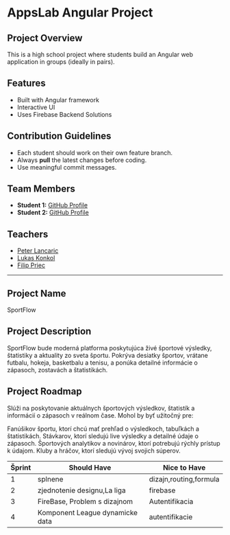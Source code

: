 # AppsLab Angular Project

## Project Overview
This is a high school project where students build an Angular web application in groups (ideally in pairs).

## Features
- Built with Angular framework
- Interactive UI
- Uses Firebase Backend Solutions

## Contribution Guidelines
- Each student should work on their own feature branch.
- Always **pull** the latest changes before coding.
- Use meaningful commit messages.

## Team Members
- **Student 1:** [GitHub Profile](https://github.com/slavomir8505)
- **Student 2:** [GitHub Profile](https://github.com/JurajSupolik)

## Teachers
- [Peter Lancaric](https://github.com/larkinsss)
- [Lukas Konkol](https://github.com/lukkon)
- [Filip Priec](https://github.com/Filipriec)

---

## Project Name

SportFlow

## Project Description

SportFlow bude moderná platforma poskytujúca živé športové výsledky,
štatistiky a aktuality zo sveta športu. Pokrýva desiatky športov,
vrátane futbalu, hokeja, basketbalu a tenisu,
a ponúka detailné informácie o zápasoch, zostavách a štatistikách.

## Project Roadmap

Slúži na poskytovanie aktuálnych športových výsledkov, štatistík a informácií o zápasoch v reálnom čase. Mohol by byť užitočný pre:

Fanúšikov športu, ktorí chcú mať prehľad o výsledkoch, tabuľkách a štatistikách.
Stávkarov, ktorí sledujú live výsledky a detailné údaje o zápasoch.
Športových analytikov a novinárov, ktorí potrebujú rýchly prístup k údajom.
Kluby a hráčov, ktorí sledujú vývoj svojich súperov.

| **Šprint**         | **Should Have** | **Nice to Have** |
|------------------------------------------|-----------------|------------------|
|      1            | splnene| dizajn,routing,formula |
|      2             |          zjednotenie designu,La liga       | firebase            |
|     3                   | FireBase, Problem s dizajnom        | Autentifikacia        |
|     4                   |     Komponent League dynamicke data       | autentifikacie            |


